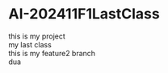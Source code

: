 # AI-202411F1LastClass
this is my project
<br>
my last class
<br>
this is my feature2 branch
<br>
dua
